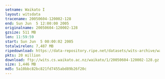 ```yaml
---
setname: Waikato I
layout: witsdata
tracename: 20050604-120002-128
end: Sun Jun  5 12:00:00 2005
originalname: 20050604-120002-128
gzsize: 511 MB
len: 11:59:59
start: Sun Jun  5 00:00:02 2005
totalwirelen: 7,487 MB
ripedownload: https://data-repository.ripe.net/datasets/wits-archive/waikato/1/20050604-120002-128.gz
pkts: 20 million
download: ftp://wits.cs.waikato.ac.nz/waikato/1/20050604-120002-128.gz
size: 1,446 MB
md5: 5a10bbc82bc821fd7455abd89b26f20c
---
```

